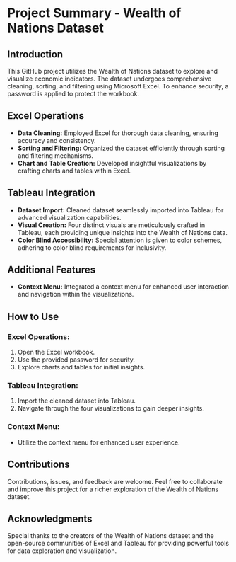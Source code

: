 # Project Summary - Wealth of Nations Dataset

## Introduction
This GitHub project utilizes the Wealth of Nations dataset to explore and visualize economic indicators. The dataset undergoes comprehensive cleaning, sorting, and filtering using Microsoft Excel. To enhance security, a password is applied to protect the workbook.

## Excel Operations
- **Data Cleaning:** Employed Excel for thorough data cleaning, ensuring accuracy and consistency.
- **Sorting and Filtering:** Organized the dataset efficiently through sorting and filtering mechanisms.
- **Chart and Table Creation:** Developed insightful visualizations by crafting charts and tables within Excel.

## Tableau Integration
- **Dataset Import:** Cleaned dataset seamlessly imported into Tableau for advanced visualization capabilities.
- **Visual Creation:** Four distinct visuals are meticulously crafted in Tableau, each providing unique insights into the Wealth of Nations data.
- **Color Blind Accessibility:** Special attention is given to color schemes, adhering to color blind requirements for inclusivity.

## Additional Features
- **Context Menu:** Integrated a context menu for enhanced user interaction and navigation within the visualizations.

## How to Use
### Excel Operations:
1. Open the Excel workbook.
2. Use the provided password for security.
3. Explore charts and tables for initial insights.

### Tableau Integration:
1. Import the cleaned dataset into Tableau.
2. Navigate through the four visualizations to gain deeper insights.

### Context Menu:
- Utilize the context menu for enhanced user experience.

## Contributions
Contributions, issues, and feedback are welcome. Feel free to collaborate and improve this project for a richer exploration of the Wealth of Nations dataset.

## Acknowledgments
Special thanks to the creators of the Wealth of Nations dataset and the open-source communities of Excel and Tableau for providing powerful tools for data exploration and visualization.
